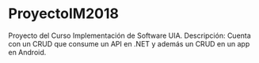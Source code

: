 # ProyectoIM2018
Proyecto del Curso Implementación de Software UIA. Descripción: Cuenta con un CRUD que consume un API en .NET y además un CRUD en un app en Android.
